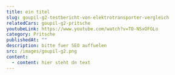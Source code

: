 ```yaml
---
title: ein titel
slug: goupil-g2-testbericht-von-elektrotransporter-vergleich
relatedCars: goupil-g2-pritsche
youtubeLink: https://www.youtube.com/watch?v=TO-NSxOFGLo
category: Pritsche
publishedAt: ""
description: bitte fuer SEO auffuelen
src: /images/goupil-g2.png
content:
  - content: hier steht dn text
---
```

